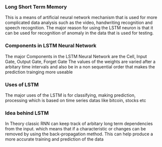### Long Short Term Memory
This is a means of artificial neural network mechanism that is used for more complicated data analysis such as the
video, handwriting recognition and speech recognition. The major reason for using the LSTM neuron is that it can
be used for recognition of anomaly in the data that is used for testing.

### Components in LSTM Neural Network
The major Components in the LSTM Neural Network are the Cell, Input Gate, Output Gate, Forget Gate
The values of the weights are varied after a arbitary time intervals and also be in a non sequential
order that makes the prediction trainging more useable

### Uses of LSTM
The major uses of the LSTM is for classifying, making prediction, processing which is based on time series datas
like bitcoin, stocks etc

### Idea behind LSTM
In Theory classic RNN can keep track of arbitary long term dependencies from the input. which means that
if a characteristic or changes can be removed by using the back-propagation method. This can help produce
a more accurate training and prediction of the data
